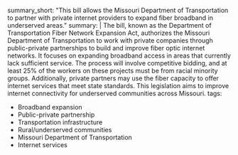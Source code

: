 summary_short: "This bill allows the Missouri Department of Transportation to partner with private internet providers to expand fiber broadband in underserved areas."
summary: |
  The bill, known as the Department of Transportation Fiber Network Expansion Act, authorizes the Missouri Department of Transportation to work with private companies through public-private partnerships to build and improve fiber optic internet networks. It focuses on expanding broadband access in areas that currently lack sufficient service. The process will involve competitive bidding, and at least 25% of the workers on these projects must be from racial minority groups. Additionally, private partners may use the fiber capacity to offer internet services that meet state standards. This legislation aims to improve internet connectivity for underserved communities across Missouri.
tags:
  - Broadband expansion
  - Public-private partnership
  - Transportation infrastructure
  - Rural/underserved communities
  - Missouri Department of Transportation
  - Internet services
